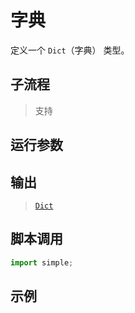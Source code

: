 # 字典 
定义一个 `Dict`（字典） 类型。

## 子流程
> 支持

## 运行参数


## 输出

> [`Dict`](./types/Dict.md)   


## 脚本调用

```python
import simple;

```

## 示例